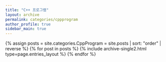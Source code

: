 ```yaml
---
title: "C++ 프로그램"
layout: archive
permalink: categories/cppprogram
author_profile: true
sidebar_main: true
---
```


{% assign posts = site.categories.CppProgram = site.posts | sort: "order" | reverse %}
{% for post in posts %}
    {% include archive-single2.html type=page.entries_layout %}
{% endfor %}